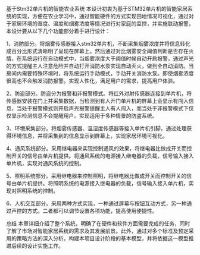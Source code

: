 基于Stm32单片机的智能农业系统
本设计初衷为基于STM32单片机的智能家居系统的实现，方便在农业学习中，通过智能硬件的方式实现田地情况可视化，通过对于家居环境的湿度、温度和烟雾浓度等情况进行对家庭的监控，并实施联动报警，本设计要从以下几个功能部分着手进行设计：

1、消防部分。将烟雾传感器接入stm32单片机，不断采集烟雾浓度并将信息转化成百分比形式清晰明了呈现在屏幕上。然后通过对比烟雾安全阈值判断是否存在火情，在系统运行在自动模式中，当烟雾浓度大于阈值时候自动开启报警，通过声光的方式提醒主人注意危险并自动打开消防水泵实现自动灭火，做到全自动消防。当房间内需要特殊环境时，将系统运行手动模式，手动开关消防水泵。即使烟雾浓度很高也不会触发消防报警。实现人性化，满足用户的需求，提高用户体验。

2、防盗部分。防盗分为报警和非报警模式。将红外对射传感器连接到单片机，将传感器安装在门上并采集数据，当检测到有人开门单片机的屏幕上会显示有闯入信息，当处于报警模式则开启声光报警提醒主人有人闯入，而当处于非报警模式下仅仅显示检测信息不会提醒用户。实现适用于多种情景的防盗系统。

3、环境采集部分。将烟雾传感器、温湿度传感器等接入单片机引脚，通过处理获得环境信息，并将采集到的信息显示到屏幕上，实现家居环境可视化。

4、通风系统部分。采用继电器来实现控制通风的效果，将继电器比做成开关而控制开关的信号由单片机提供。将通风系统的电源接入继电器的负载，信号输入接入单片机，实现对通风系统的控制。

5、照明系统部分。采用继电器来控制照明，将继电器比做成开关而控制开关的信号由单片机提供。将照明系统的电源接入继电器的负载，信号输入接入单片机，实现对照明系统的控制。

6、人机交互部分。采用两种方式实现，一种通过屏幕与按钮互动方式，另一种通过声控的方式。二者都可以调节设置各项功能，提高使用便捷性。

总结
本章详细介绍了整个系统，明确了在硬件和软件方面需要完成的任务，同时了解了市场对智能家居系统的需求及其发展前景。此外，通过对多个标准及预定采用的策略方法的深入分析，构建本项目设计阶段的基本模型，并将依据这一模型推进后续的设计实施工作。
